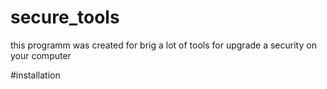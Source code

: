 # secure_tools
this programm was created for brig a lot of tools for upgrade a security on your computer

#installation

